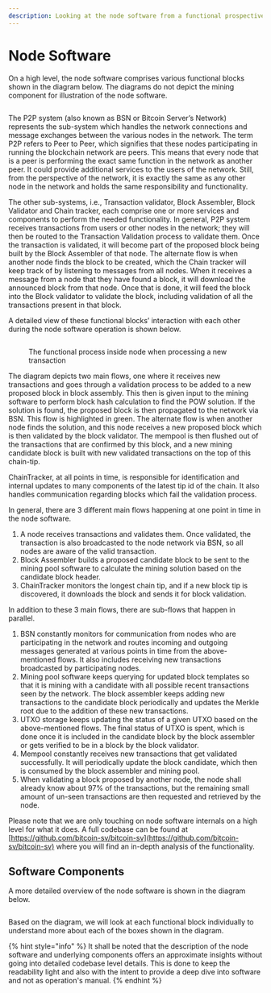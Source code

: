 ```yaml
---
description: Looking at the node software from a functional prospective
---
```


# Node Software

On a high level, the node software comprises various functional blocks shown in the diagram below. The diagrams do not depict the mining component for illustration of the node software.

<figure><img src="https://github.com/jonesjBSV/bsv-skills-center/blob/master/bsv-skills-center/bsv-protocol-documentation/.gitbook/assets/NodeAndItsOperations_Slide02.png" alt=""><figcaption></figcaption></figure>

The P2P system (also known as BSN or Bitcoin Server’s Network) represents the sub-system which handles the network connections and message exchanges between the various nodes in the network. The term P2P refers to Peer to Peer, which signifies that these nodes participating in running the blockchain network are peers. This means that every node that is a peer is performing the exact same function in the network as another peer. It could provide additional services to the users of the network. Still, from the perspective of the network, it is exactly the same as any other node in the network and holds the same responsibility and functionality.

The other sub-systems, i.e., Transaction validator, Block Assembler, Block Validator and Chain tracker, each comprise one or more services and components to perform the needed functionality. In general, P2P system receives transactions from users or other nodes in the network; they will then be routed to the Transaction Validation process to validate them. Once the transaction is validated, it will become part of the proposed block being built by the Block Assembler of that node. The alternate flow is when another node finds the block to be created, which the Chain tracker will keep track of by listening to messages from all nodes. When it receives a message from a node that they have found a block, it will download the announced block from that node. Once that is done, it will feed the block into the Block validator to validate the block, including validation of all the transactions present in that block.

A detailed view of these functional blocks’ interaction with each other during the node software operation is shown below.

<figure><img src="https://github.com/jonesjBSV/bsv-skills-center/blob/master/bsv-skills-center/bsv-protocol-documentation/.gitbook/assets/NodeAndItsOperations_Slide03.png" alt=""><figcaption><p>The functional process inside node when processing a new transaction</p></figcaption></figure>

The diagram depicts two main flows, one where it receives new transactions and goes through a validation process to be added to a new proposed block in block assembly. This then is given input to the mining software to perform block hash calculation to find the POW solution. If the solution is found, the proposed block is then propagated to the network via BSN. This flow is highlighted in green. The alternate flow is when another node finds the solution, and this node receives a new proposed block which is then validated by the block validator. The mempool is then flushed out of the transactions that are confirmed by this block, and a new mining candidate block is built with new validated transactions on the top of this chain-tip.

ChainTracker, at all points in time, is responsible for identification and internal updates to many components of the latest tip id of the chain. It also handles communication regarding blocks which fail the validation process.

In general, there are 3 different main flows happening at one point in time in the node software.

1. A node receives transactions and validates them. Once validated, the transaction is also broadcasted to the node network via BSN, so all nodes are aware of the valid transaction.
2. Block Assembler builds a proposed candidate block to be sent to the mining pool software to calculate the mining solution based on the candidate block header.
3. ChainTracker monitors the longest chain tip, and if a new block tip is discovered, it downloads the block and sends it for block validation.

In addition to these 3 main flows, there are sub-flows that happen in parallel.

1. BSN constantly monitors for communication from nodes who are participating in the network and routes incoming and outgoing messages generated at various points in time from the above-mentioned flows. It also includes receiving new transactions broadcasted by participating nodes.
2. Mining pool software keeps querying for updated block templates so that it is mining with a candidate with all possible recent transactions seen by the network. The block assembler keeps adding new transactions to the candidate block periodically and updates the Merkle root due to the addition of these new transactions.
3. UTXO storage keeps updating the status of a given UTXO based on the above-mentioned flows. The final status of UTXO is spent, which is done once it is included in the candidate block by the block assembler or gets verified to be in a block by the block validator.
4. Mempool constantly receives new transactions that get validated successfully. It will periodically update the block candidate, which then is consumed by the block assembler and mining pool.
5. When validating a block proposed by another node, the node shall already know about 97% of the transactions, but the remaining small amount of un-seen transactions are then requested and retrieved by the node.

Please note that we are only touching on node software internals on a high level for what it does. A full codebase can be found at [https://github.com/bitcoin-sv/bitcoin-sv](https://github.com/bitcoin-sv/bitcoin-sv) where you will find an in-depth analysis of the functionality.

## Software Components

A more detailed overview of the node software is shown in the diagram below.

<figure><img src="https://github.com/jonesjBSV/bsv-skills-center/blob/master/bsv-skills-center/bsv-protocol-documentation/.gitbook/assets/NodeAndItsOperations_Slide04.png" alt=""><figcaption></figcaption></figure>

Based on the diagram, we will look at each functional block individually to understand more about each of the boxes shown in the diagram.

{% hint style="info" %}
It shall be noted that the description of the node software and underlying components offers an approximate insights without going into detailed codebase level details. This is done to keep the readability light and also with the intent to provide a deep dive into software and not as operation's manual.
{% endhint %}
